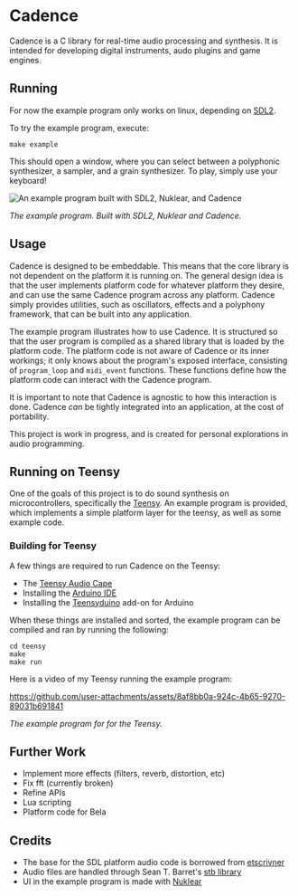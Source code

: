 # Cadence
Cadence is a C library for real-time audio processing and synthesis.
It is intended for developing digital instruments, audo plugins and game engines.

## Running
For now the example program only works on linux, depending on [SDL2](https://www.libsdl.org/).

To try the example program, execute:

    make example

This should open a window, where you can select between a polyphonic synthesizer, a sampler, and a grain synthesizer. 
To play, simply use your keyboard!

![An example program built with SDL2, Nuklear, and Cadence](https://www.lundsaunet.no/images/cadence.png)

*The example program. Built with SDL2, Nuklear and Cadence.*

## Usage
Cadence is designed to be embeddable. This means that the core library is not dependent on the platform it is running on. The general design idea is that the user implements platform code for whatever platform they desire, and can use the same Cadence program across any platform. Cadence simply provides utilities, such as oscillators, effects and a polyphony framework, that can be built into any application.

The example program illustrates how to use Cadence. It is structured so that the user program is compiled as a shared library that is loaded by the platform code. 
The platform code is not aware of Cadence or its inner workings; it only knows about the program's exposed interface, consisting of ```program_loop``` and ```midi_event``` functions. These functions define how the platform code can interact with the Cadence program.

It is important to note that Cadence is agnostic to how this interaction is done. Cadence *can* be tightly integrated into an application, at the cost of portability. 

This project is work in progress, and is created for personal explorations in audio programming.

## Running on Teensy
One of the goals of this project is to do sound synthesis on microcontrollers, specifically the [Teensy](https://www.pjrc.com/store/teensy40.html).
An example program is provided, which implements a simple platform layer for the teensy, as well as some example code.

### Building for Teensy
A few things are required to run Cadence on the Teensy:
 - The [Teensy Audio Cape](https://www.pjrc.com/store/teensy3_audio.html)
 - Installing the [Arduino IDE](https://www.arduino.cc/en/software)
 - Installing the [Teensyduino](https://www.pjrc.com/teensy/td_download.html) add-on for Arduino

When these things are installed and sorted, the example program can be compiled and ran by running the following:

    cd teensy
    make
    make run


Here is a video of my Teensy running the example program:


https://github.com/user-attachments/assets/8af8bb0a-924c-4b65-9270-89031b691841

*The example program for for the Teensy.*

## Further Work
 - Implement more effects (filters, reverb, distortion, etc)
 - Fix fft (currently broken)
 - Refine APIs
 - Lua scripting
 - Platform code for Bela

## Credits
 - The base for the SDL platform audio code is borrowed from [etscrivner](https://github.com/etscrivner/sdl_audio_circular_buffer)
 - Audio files are handled through Sean T. Barret's [stb library](https://github.com/nothings/stb)
 - UI in the example program is made with [Nuklear](https://github.com/Immediate-Mode-UI/Nuklear)
